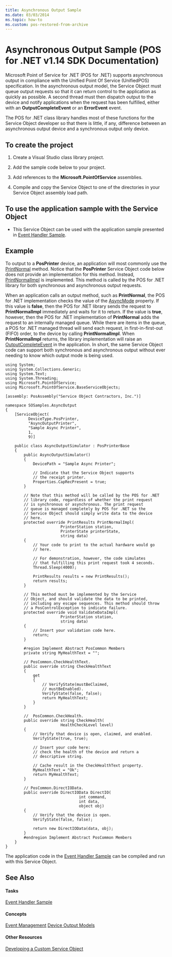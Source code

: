```yaml
---
title: Asynchronous Output Sample
ms.date: 03/03/2014
ms.topic: how-to
ms.custom: pos-restored-from-archive
---
```


# Asynchronous Output Sample (POS for .NET v1.14 SDK Documentation)

Microsoft Point of Service for .NET (POS for .NET) supports asynchronous output in compliance with the Unified Point Of Service (UnifiedPOS) specification. In the asynchronous output model, the Service Object must queue output requests so that it can return control to the application as quickly as possible. A second thread must then dispatch output to the device and notify applications when the request has been fulfilled, either with an **OutputCompleteEvent** or an **ErrorEvent** event.

The POS for .NET class library handles most of these functions for the Service Object developer so that there is little, if any, difference between an asynchronous output device and a synchronous output only device.

## To create the project

1. Create a Visual Studio class library project.

2. Add the sample code below to your project.

3. Add references to the **Microsoft.PointOfService** assemblies.

4. Compile and copy the Service Object to one of the directories in your Service Object assembly load path.

## To use the application sample with the Service Object

- This Service Object can be used with the application sample presented in [Event Handler Sample](event-handler-sample.md).

## Example

To output to a **PosPrinter** device, an application will most commonly use the [PrintNormal](ms834873\(v=winembedded.11\).md) method. Notice that the **PosPrinter** Service Object code below does not provide an implementation for this method. Instead, [PrintNormalImpl](ms834872\(v=winembedded.11\).md) is implemented. This method is called by the POS for .NET library for both synchronous and asynchronous output requests.

When an application calls an output method, such as **PrintNormal**, the POS for .NET implementation checks the value of the [AsyncMode](ms861869\(v=winembedded.11\).md) property. If this value is **false**, then the POS for .NET library sends the request to **PrintNormalImpl** immediately and waits for it to return. If the value is **true**, however, then the POS for .NET implementation of **PrintNormal** adds the request to an internally managed queue. While there are items in the queue, a POS for .NET managed thread will send each request, in first-in-first-out (FIFO) order, to the device by calling **PrintNormalImpl**. When **PrintNormalImpl** returns, the library implementation will raise an [OutputCompleteEvent](ms831433\(v=winembedded.11\).md) in the application. In short, the same Service Object code can support both synchronous and asynchronous output without ever needing to know which output mode is being used.

    using System;
    using System.Collections.Generic;
    using System.Text;
    using System.Threading;
    using Microsoft.PointOfService;
    using Microsoft.PointOfService.BaseServiceObjects;

    [assembly: PosAssembly("Service Object Contractors, Inc.")]

    namespace SOSamples.AsyncOutput
    {
        [ServiceObject(
              DeviceType.PosPrinter,
              "AsyncOutputPrinter",
              "Sample Async Printer",
              1,
              9)]

        public class AsyncOutputSimulator : PosPrinterBase
        {
            public AsyncOutputSimulator()
            {
                DevicePath = "Sample Async Printer";

                // Indicate that the Service Object supports
                // the receipt printer.
                Properties.CapRecPresent = true;
            }

            // Note that this method will be called by the POS for .NET
            // library code, regardless of whether the print request
            // is synchronous or asynchronous. The print request
            // queue is managed completely by POS for .NET so the
            // Service Object should simply write data to the device
            // here.
            protected override PrintResults PrintNormalImpl(
                            PrinterStation station,
                            PrinterState printerState,
                            string data)
            {
                // Your code to print to the actual hardware would go
                // here.

                // For demonstration, however, the code simulates
                // that fulfilling this print request took 4 seconds.
                Thread.Sleep(4000);

                PrintResults results = new PrintResults();
                return results;
            }

            // This method must be implemented by the Service
            // Object, and should validate the data to be printed,
            // including any escape sequences. This method should throw
            // a PosControlException to indicate failure.
            protected override void ValidateDataImpl(
                            PrinterStation station,
                            string data)
            {
                // Insert your validation code here.
                return;
            }

            #region Implement Abstract PosCommon Members
            private string MyHealthText = "";

            // PosCommon.CheckHealthText.
            public override string CheckHealthText
            {
                get
                {
                    // VerifyState(mustBeClaimed,
                    // mustBeEnabled).
                    VerifyState(false, false);
                    return MyHealthText;
                }
            }

            //  PosCommon.CheckHealth.
            public override string CheckHealth(
                            HealthCheckLevel level)
            {
                // Verify that device is open, claimed, and enabled.
                VerifyState(true, true);

                // Insert your code here:
                // check the health of the device and return a
                // descriptive string.

                // Cache result in the CheckHealthText property.
                MyHealthText = "Ok";
                return MyHealthText;
            }

            // PosCommon.DirectIOData.
            public override DirectIOData DirectIO(
                                    int command,
                                    int data,
                                    object obj)
            {
                // Verify that the device is open.
                VerifyState(false, false);

                return new DirectIOData(data, obj);
            }
            #endregion Implement Abstract PosCommon Members
        }
    }

The application code in the [Event Handler Sample](event-handler-sample.md) can be compiled and run with this Service Object.

## See Also

#### Tasks

[Event Handler Sample](event-handler-sample.md)

#### Concepts

[Event Management](event-management.md)
[Device Output Models](device-output-models.md)

#### Other Resources

[Developing a Custom Service Object](developing-a-custom-service-object.md)
